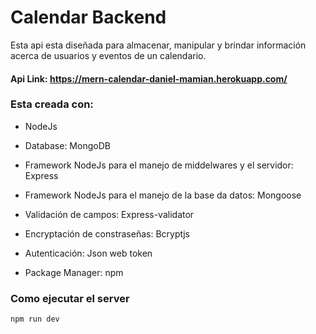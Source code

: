 # Calendar Backend

Esta api esta diseñada para almacenar, manipular y brindar información acerca de usuarios y eventos de un calendario.

#### Api Link: https://mern-calendar-daniel-mamian.herokuapp.com/

### Esta creada con:

- NodeJs

- Database: MongoDB

- Framework NodeJs para el manejo de middelwares y el servidor: Express

- Framework NodeJs para el manejo de la base da datos: Mongoose

- Validación de campos: Express-validator

- Encryptación de constraseñas: Bcryptjs

- Autenticación: Json web token

- Package Manager: npm

### Como ejecutar el server
```
npm run dev

```